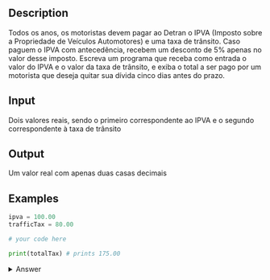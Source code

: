 ## Description

Todos os anos, os motoristas devem pagar ao Detran o IPVA (Imposto sobre a Propriedade de Veículos Automotores) e uma taxa de trânsito. Caso paguem o IPVA com antecedência, recebem um desconto de 5% apenas no valor desse imposto. Escreva um programa que receba como entrada o valor do IPVA e o valor da taxa de trânsito, e exiba o total a ser pago por um motorista que deseja quitar sua dívida cinco dias antes do prazo.

## Input

Dois valores reais, sendo o primeiro correspondente ao IPVA e o segundo correspondente à taxa de trânsito

## Output

Um valor real com apenas duas casas decimais

## Examples

```python
ipva = 100.00
trafficTax = 80.00

# your code here

print(totalTax) # prints 175.00
```

<details>
    <summary>Answer</summary>
<p>

```python
ipva = 100.00
trafficTax = 80.00

totalTax = ipva * 0.95 + trafficTax
formattedTotalTax = "{:.2f}".format(totalTax)

print(formattedTotalTax)
```

</p>
</details>
